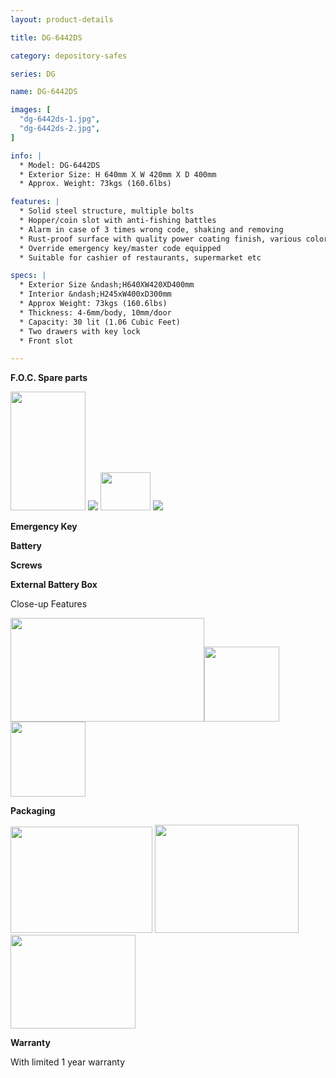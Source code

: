 ```yaml
---
layout: product-details

title: DG-6442DS

category: depository-safes

series: DG

name: DG-6442DS

images: [
  "dg-6442ds-1.jpg",
  "dg-6442ds-2.jpg",
]

info: |
  * Model: DG-6442DS
  * Exterior Size: H 640mm X W 420mm X D 400mm
  * Approx. Weight: 73kgs (160.6lbs)

features: |
  * Solid steel structure, multiple bolts
  * Hopper/coin slot with anti-fishing battles
  * Alarm in case of 3 times wrong code, shaking and removing
  * Rust-proof surface with quality power coating finish, various colors available
  * Override emergency key/master code equipped
  * Suitable for cashier of restaurants, supermarket etc

specs: |
  * Exterior Size &ndash;H640XW420XD400mm
  * Interior &ndash;H245xW400xD300mm
  * Approx Weight: 73kgs (160.6lbs)
  * Thickness: 4-6mm/body, 10mm/door
  * Capacity: 30 lit (1.06 Cubic Feet)
  * Two drawers with key lock
  * Front slot

---
```


**F.O.C. Spare parts**

<img alt="" src="{IMAGE_CDN}/dg-6442ds-3.jpg" style="width: 120px; height: 190px;" />

<img src="{IMAGE_CDN}/dg-6442ds-4.jpg" />

<img alt="" src="{IMAGE_CDN}/dg-6442ds-5.jpg" style="width: 80px; height: 61px;" />

<img src="{IMAGE_CDN}/dg-6442ds-6.jpg" />

**Emergency Key**

**Battery**

**Screws**

**External Battery Box**

Close-up Features

<img alt="" src="{IMAGE_CDN}/dg-6442ds-7.jpg" style="width: 310px; height: 166px;" /><img alt="" src="{IMAGE_CDN}/dg-6442ds-8.jpg" style="width: 120px; height: 120px;" /><img alt="" src="{IMAGE_CDN}/dg-6442ds-9.jpg" style="width: 120px; height: 120px;" />

**Packaging**

<img alt="" src="{IMAGE_CDN}/dg-6442ds-10.jpg" style="width: 227px; height: 170px;" />

<img alt="" src="{IMAGE_CDN}/dg-6442ds-11.jpg" style="width: 230px; height: 173px;" />

<img alt="" src="{IMAGE_CDN}/dg-6442ds-12.jpg" style="width: 200px; height: 150px;" />

**Warranty**

With limited 1 year warranty
